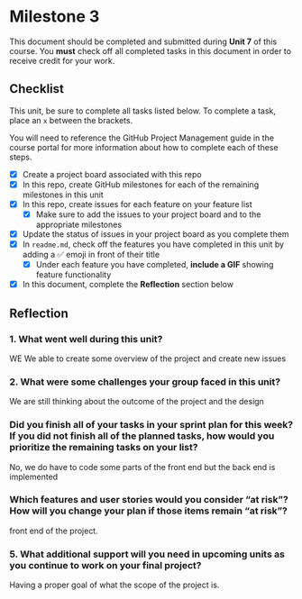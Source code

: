 # Milestone 3

This document should be completed and submitted during **Unit 7** of this course. You **must** check off all completed tasks in this document in order to receive credit for your work.

## Checklist

This unit, be sure to complete all tasks listed below. To complete a task, place an `x` between the brackets.

You will need to reference the GitHub Project Management guide in the course portal for more information about how to complete each of these steps.

- [X] Create a project board associated with this repo
- [X] In this repo, create GitHub milestones for each of the remaining milestones in this unit
- [X] In this repo, create issues for each feature on your feature list
  - [X] Make sure to add the issues to your project board and to the appropriate milestones
- [X] Update the status of issues in your project board as you complete them
- [X] In `readme.md`, check off the features you have completed in this unit by adding a ✅ emoji in front of their title
  - [X] Under each feature you have completed, **include a GIF** showing feature functionality
- [X] In this document, complete the **Reflection** section below

## Reflection

### 1. What went well during this unit?
WE We able to create some overview of the project and create new issues

### 2. What were some challenges your group faced in this unit?
We are still thinking about the outcome of the project and the design 

### Did you finish all of your tasks in your sprint plan for this week? If you did not finish all of the planned tasks, how would you prioritize the remaining tasks on your list?
No, we do have to code some parts of the front end but the back end is implemented

### Which features and user stories would you consider “at risk”? How will you change your plan if those items remain “at risk”?
front end of the project.

### 5. What additional support will you need in upcoming units as you continue to work on your final project?
Having a proper goal of what the scope of the project is. 
